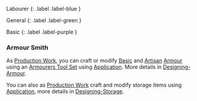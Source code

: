 
Labourer
{: .label .label-blue }

General
{: .label .label-green }

Basic
{: .label .label-purple }
### Armour Smith
As [Production Work](Activities#Production%20Work), you can craft or modify [Basic](Designing-Armour#Basic) and [Artisan](Designing-Armour#Artisan) [Armour](Core/Armour) using an [Armourers Tool Set](Game/Example-Gear.md#Armourers%20Tool%20Set) using [Application](Core/Intelligence#Application). More details in [Designing-Armour](Designing-Armour).

You can also as [Production Work](Activities#Production%20Work) craft and modify storage items using [Application](Core/Intelligence#Application), more details in [Designing-Storage](Designing-Storage).